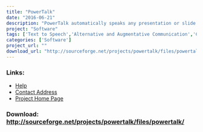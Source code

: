 ```yaml
---
title: "PowerTalk"
date: "2016-06-21"
description: "PowerTalk automatically speaks any presentation or slide show running in Microsoft PowerPoint for Windows.  You just download and install PowerTalk and while you open and run the presentation as usual it speaks the text on your slides. The advantage over other generic \'Text To Speech\' programs is that PowerTalk is able to speak text as it appears and can also speak hidden text attached to images. Speech is provided by the standard synthesised computer voices that are provided with Windows. Note: The \"\"Latest version\"\" information here is not currently maintained. Select the external download link to Sourceforge for the latest versions!"
project: "Software"
tags: ['Text to Speech','Alternative and Augmentative Communication','Communication','Viewing the screen','Learning and Education' ]
categories: ['Software']
project_url: ""
download_url: "http://sourceforge.net/projects/powertalk/files/powertalk/"
---
```



### Links:
- <a href="http://www.oatsoft.org/Software/PowerTalk/help">Help</a>
- <a href="mailto:powertalk@fullmeasure.co.uk">Contact Address</a>
- <a href="http://fullmeasure.co.uk/powertalk/">Project Home Page</a>

### Download: http://sourceforge.net/projects/powertalk/files/powertalk/ 